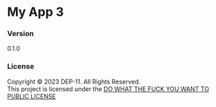 # My App 3

### Version
0.1.0

### License
Copyright &copy; 2023 DEP-11. All Rights Reserved. <br>
This project is licensed under the [DO WHAT THE FUCK YOU WANT TO PUBLIC LICENSE](License.txt)